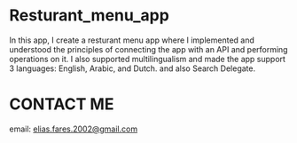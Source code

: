 # Resturant_menu_app

In this app, I create a resturant menu app where  I implemented and understood the principles of connecting the app with an API and performing operations on it. I also supported multilingualism and made the app support 3 languages: English, Arabic, and Dutch.
and also Search Delegate.

# CONTACT ME
email: elias.fares.2002@gmail.com

